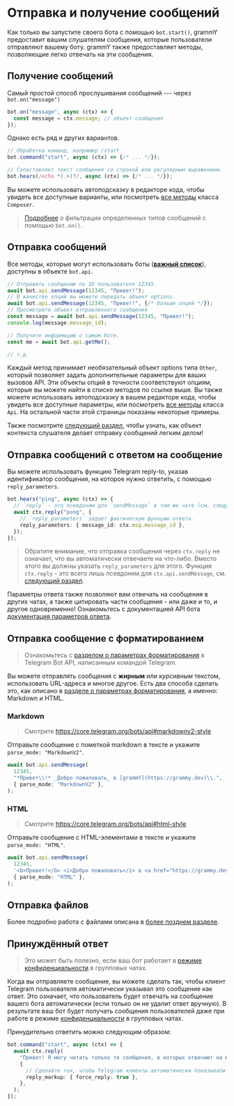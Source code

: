 # Отправка и получение сообщений

Как только вы запустите своего бота с помощью `bot.start()`, grammY предоставит
вашим слушателям сообщения, которые пользователи отправляют вашему боту. grammY
также предоставляет методы, позволяющие легко отвечать на эти сообщения.

## Получение сообщений

Самый простой способ прослушивания сообщений --- через `bot.on("message")`

```ts
bot.on("message", async (ctx) => {
  const message = ctx.message; // объект сообщения
});
```

Однако есть ряд и других вариантов.

```ts
// Обработка команд, например /start
bot.command("start", async (ctx) => {/* ... */});

// Сопоставляет текст сообщения со строкой или регулярным выражением.
bot.hears(/echo *(.+)?/, async (ctx) => {/* ... */});
```

Вы можете использовать автоподсказку в редакторе кода, чтобы увидеть все
доступные варианты, или посмотреть [все методы](/ref/core/composer) класса
`Composer`.

> [Подробнее](./filter-queries) о фильтрации определенных типов сообщений с
> помощью `bot.on()`.

## Отправка сообщений

Все методы, которые могут использовать боты
(**[важный список](https://core.telegram.org/bots/api#available-methods)**),
доступны в объекте `bot.api`.

```ts
// Отправить сообщению по ID пользователя 12345.
await bot.api.sendMessage(12345, "Привет!");
// В качестве опций вы можете передать объект options.
await bot.api.sendMessage(12345, "Привет!", {/* больше опций */});
// Просмотрите объект отправленного сообщения
const message = await bot.api.sendMessage(12345, "Привет!");
console.log(message.message_id);

// Получите информацию о самом боте.
const me = await bot.api.getMe();

// т.д.
```

Каждый метод принимает необязательный объект options типа `Other`, который
позволяет задать дополнительные параметры для ваших вызовов API. Эти объекты
опций в точности соответствуют опциям, которые вы можете найти в списке методов
по ссылке выше. Вы также можете использовать автоподсказку в вашем редакторе
кода, чтобы увидеть все доступные параметры, или посмотреть
[все методы](/ref/core/api) класса `Api`. На остальной части этой страницы
показаны некоторые примеры.

Также посмотрите [следующий раздел](./context), чтобы узнать, как объект
контекста слушателя делает отправку сообщений легким делом!

## Отправка сообщений с ответом на сообщение

Вы можете использовать функцию Telegram reply-to, указав идентификатор
сообщения, на которое нужно ответить, с помощью `reply_parameters`.

```ts
bot.hears("ping", async (ctx) => {
  // `reply` - это псевдоним для `sendMessage` в том же чате (см. следующий раздел).
  await ctx.reply("pong", {
    // `reply_parameters` задает фактическую функцию ответа.
    reply_parameters: { message_id: ctx.msg.message_id },
  });
});
```

> Обратите внимание, что отправка сообщения через `ctx.reply` не означает, что
> вы автоматически отвечаете на что-либо. Вместо этого вы должны указать
> `reply_parameters` для этого. Функция `ctx.reply` - это всего лишь псевдоним
> для `ctx.api.sendMessage`, см.
> [следующий раздел](./context#доступные-деиствия).

Параметры ответа также позволяют вам отвечать на сообщения в других чатах, а
также цитировать части сообщения - или даже и то, и другое одновременно!
Ознакомьтесь с документацией API бота
[документация параметров ответа](https://core.telegram.org/bots/api#replyparameters).

## Отправка сообщение с форматированием

> Ознакомьтесь с
> [разделом о параметрах форматирования](https://core.telegram.org/bots/api#formatting-options)
> в Telegram Bot API, написанным командой Telegram.

Вы можете отправлять сообщения с **жирным** или _курсивным_ текстом,
использовать URL-адреса и многое другое. Есть два способа сделать это, как
описано в
[разделе о параметрах форматирования](https://core.telegram.org/bots/api#formatting-options),
а именно: Markdown и HTML.

### Markdown

> Смотрите <https://core.telegram.org/bots/api#markdownv2-style>

Отправьте сообщение с пометкой markdown в тексте и укажите
`parse_mode: "MarkdownV2"`.

```ts
await bot.api.sendMessage(
  12345,
  "*Привет\\!* _Добро пожаловать_ в [grammY](https://grammy.dev)\\.",
  { parse_mode: "MarkdownV2" },
);
```

### HTML

> Смотрите <https://core.telegram.org/bots/api#html-style>

Отправьте сообщение с HTML-элементами в тексте и укажите `parse_mode: "HTML"`.

```ts
await bot.api.sendMessage(
  12345,
  '<b>Привет!</b> <i>Добро пожаловать</i> в <a href="https://grammy.dev">grammY</a>.',
  { parse_mode: "HTML" },
);
```

## Отправка файлов

Более подробно работа с файлами описана в
[более позднем разделе](./files#отправка-фаилов).

## Принуждённый ответ

> Это может быть полезно, если ваш бот работает в
> [режиме конфиденциальности](https://core.telegram.org/bots/features#privacy-mode)
> в групповых чатах.

Когда вы отправляете сообщение, вы можете сделать так, чтобы клиент Telegram
пользователя автоматически указывал это сообщение как ответ. Это означает, что
пользователь будет отвечать на сообщение вашего бота автоматически (если только
он не удалит ответ вручную). В результате ваш бот будет получать сообщения
пользователей даже при работе в режиме
[конфиденциальности](https://core.telegram.org/bots/features#privacy-mode) в
групповых чатах.

Принудительно ответить можно следующим образом:

```ts
bot.command("start", async (ctx) => {
  await ctx.reply(
    "Привет! Я могу читать только те сообщения, в которых отвечают на мои сообщения!",
    {
      // Сделайте так, чтобы Telegram клиенты автоматически показывали пользователю интерфейс ответа.
      reply_markup: { force_reply: true },
    },
  );
});
```
